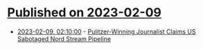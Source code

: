 # [Published on 2023-02-09](index.md)

* [2023-02-09, 02:10:00](https://news.slashdot.org/story/23/02/09/016227/pulitzer-winning-journalist-claims-us-sabotaged-nord-stream-pipeline?utm_source=rss1.0mainlinkanon&utm_medium=feed) - [Pulitzer-Winning Journalist Claims US Sabotaged Nord Stream Pipeline](https://news.slashdot.org/story/23/02/09/016227/pulitzer-winning-journalist-claims-us-sabotaged-nord-stream-pipeline?utm_source=rss1.0mainlinkanon&utm_medium=feed)
